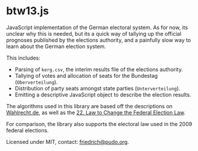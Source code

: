 btw13.js
========

JavaScript implementation of the German electoral system. As for now, its unclear
why this is needed, but its a quick way of tallying up the official prognoses 
published by the elections authority, and a painfully slow way to learn about 
the German election system.

This includes: 

* Parsing of `kerg.csv`, the interim results file of the elections authority.
* Tallying of votes and allocation of seats for the Bundestag (`Oberverteilung`).
* Distribution of party seats amongst state parties (`Unterverteilung`).
* Emitting a descriptive JavaScript object to describe the election results.

The algorithms used in this library are based off the descriptions on
[Wahlrecht.de](http://wahlrecht.de), as well as the [22. Law to Change the Federal
Election Law](http://dip21.bundestag.de/dip21/btd/17/118/1711819.pdf).

For comparison, the library also supports the electoral law used in the 2009
federal elections.

Licensed under MIT, contact: friedrich@pudo.org.
